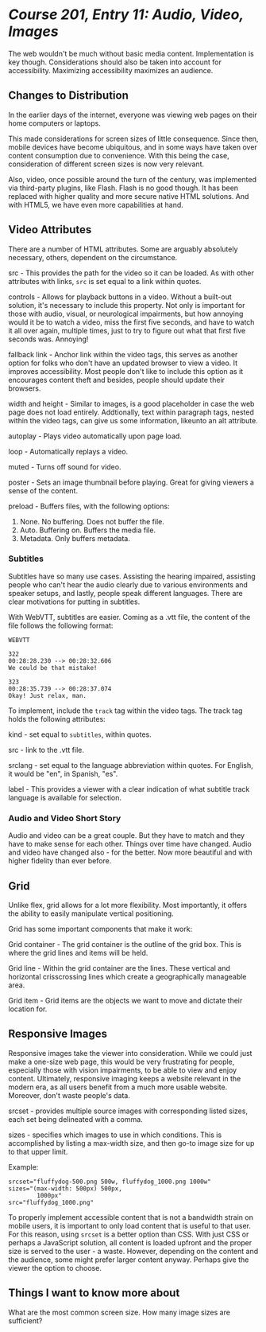 # *Course 201, Entry 11:  Audio, Video, Images*

The web wouldn't be much without basic media content. Implementation is key though. Considerations should also be taken into account for accessibility. Maximizing accessibility maximizes an audience.

## Changes to Distribution 

In the earlier days of the internet, everyone was viewing web pages on their home computers or laptops. 

This made considerations for screen sizes of little consequence. Since then, mobile devices have become ubiquitous, and in some ways have taken over content consumption due to convenience. With this being the case, consideration of different screen sizes is now very relevant.

Also, video, once possible around the turn of the century, was implemented via third-party plugins, like Flash. Flash is no good though. It has been replaced with higher quality and more secure native HTML solutions. And with HTML5, we have even more capabilities at hand. 

## Video Attributes

There are a number of HTML attributes. Some are arguably absolutely necessary, others, dependent on the circumstance.

src - This provides the path for the video so it can be loaded. As with other attributes with links, `src` is set equal to a link within quotes.

controls - Allows for playback buttons in a video. Without a built-out solution, it's necessary to include this property. Not only is important for those with audio, visual, or neurological impairments, but how annoying would it be to watch a video, miss the first five seconds, and have to watch it all over again, multiple times, just to try to figure out what that first five seconds was. Annoying!

fallback link - Anchor link within the video tags, this serves as another option for folks who don't have an updated browser to view a video. It improves accessibility. Most people don't like to include this option as it encourages content theft and besides, people should update their browsers.

width and height - Similar to images, is a good placeholder in case the web page does not load entirely. Addtionally, text within paragraph tags, nested within the video tags, can give us some information, likeunto an alt attribute.

autoplay - Plays video automatically upon page load.

loop - Automatically replays a video.

muted - Turns off sound for video.

poster - Sets an image thumbnail before playing. Great for giving viewers a sense of the content.

preload - Buffers files, with the following options:

1. None. No buffering. Does not buffer the file.
2. Auto. Buffering on. Buffers the media file.
3. Metadata. Only buffers metadata.

### Subtitles

Subtitles have so many use cases. Assisting the hearing impaired, assisting people who can't hear the audio clearly due to various environments and speaker setups, and lastly, people speak different languages. There are clear motivations for putting in subtitles.

With WebVTT, subtitles are easier. Coming as a .vtt file, the content of the file follows the following format:

```
WEBVTT

322
00:28:28.230 --> 00:28:32.606
We could be that mistake!

323
00:28:35.739 --> 00:28:37.074
Okay! Just relax, man. 

```

To implement, include the `track` tag within the video tags. The track tag holds the following attributes:

kind - set equal to `subtitles`, within quotes.

src - link to the .vtt file.

srclang - set equal to the language abbreviation within quotes. For English, it would be "en", in Spanish, "es".

label - This provides a viewer with a clear indication of what subtitle track language is available for selection.

### Audio and Video Short Story

Audio and video can be a great couple. But they have to match and they have to make sense for each other. Things over time have changed. Audio and video have changed also - for the better. Now more beautiful and with higher fidelity than ever before.

## Grid 

Unlike flex, grid allows for a lot more flexibility. Most importantly, it offers the ability to easily manipulate vertical positioning.

Grid has some important components that make it work:

Grid container - The grid container is the outline of the grid box. This is where the grid lines and items will be held.

Grid line -  Within the grid container are the lines. These vertical and horizontal crisscrossing lines which create a geographically manageable area.

Grid item - Grid items are the objects we want to move and dictate their location for.

## Responsive Images

Responsive images take the viewer into consideration. While we could just make a one-size web page, this would be very frustrating for people, especially those with vision impairments, to be able to view and enjoy content. Ultimately, responsive imaging keeps a website relevant in the modern era, as all users benefit from a much more usable website. Moreover, don't waste people's data.

srcset - provides multiple source images with corresponding listed sizes, each set being delineated with a comma.

sizes - specifies which images to use in which conditions. This is accomplished by listing a max-width size, and then go-to image size for up to that upper limit.

Example:
```
srcset="fluffydog-500.png 500w, fluffydog_1000.png 1000w"
sizes="(max-width: 500px) 500px,
        1000px"
src="fluffydog_1000.png"

```

To properly implement accessible content that is not a bandwidth strain on mobile users, it is important to only load content that is useful to that user. For this reason, using `srcset` is a better option than CSS. With just CSS or perhaps a JavaScript solution, all content is loaded upfront and the proper size is served to the user - a waste. However, depending on the content and the audience, some might prefer larger content anyway. Perhaps give the viewer the option to choose.

## Things I want to know more about

What are the most common screen size. How many image sizes are sufficient?